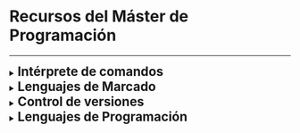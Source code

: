 # Recursos del Máster de Programación
***
<details> 
<summary> <span style="font-size: 1.6em; font-weight: bold;">Intérprete de comandos</summary>

***
***

## Bash

Bash (Bourne Again Shell) es un intérprete de comandos que se usa comúnmente en sistemas operativos Unix y Linux. Es una versión mejorada del shell original de Unix (el Bourne Shell) y proporciona una interfaz de línea de comandos para interactuar con el sistema operativo, ejecutar comandos, y escribir scripts para automatizar tareas.

### Documetación oficial de Bash
[Bash reference manual](https://www.gnu.org/software/bash/manual/bash.html)

[Advanced Bash Scripting Guide](https://tldp.org/LDP/abs/html/)

</details>

<details> 
<summary> <span style="font-size: 1.6em; font-weight: bold;">Lenguajes de Marcado </summary>

***
***

## Markdown

Markdown es un lenguaje de marcado ligero que permite a los usuarios crear y formatear texto utilizando una sintaxis simple y fácil de leer. Fue creado por John Gruber en 2004 y se ha convertido en uno de los lenguajes de marcado más populares para la creación de documentos en línea.

### Documentación oficial de Markdown
[Sintaxis básica](https://www.markdownguide.org/basic-syntax/)

[Sintaxis extendida](https://www.markdownguide.org/extended-syntax/)

[Cheat Sheet](https://www.markdownguide.org/cheat-sheet/)

***
***

## Markdown en GitHub

GitHub utiliza una variante de Markdown llamada GitHub Flavored Markdown (GFM). GFM incluye todas las características básicas de Markdown, pero también agrega algunas funcionalidades adicionales específicas para GitHub, como la creación de tablas, listas de tareas y la integración de emojis 👽.

### Documentación Oficial de GFM
[Sintaxis básica](https://docs.github.com/en/get-started/writing-on-github/getting-started-with-writing-and-formatting-on-github/basic-writing-and-formatting-syntax)

[Sintaxis avanzada](https://docs.github.com/en/get-started/writing-on-github/getting-started-with-writing-and-formatting-on-github/basic-writing-and-formatting-syntax)

</details>

<details> 
<summary> <span style="font-size: 1.6em; font-weight: bold;">Control de versiones</summary>

***
***

## Git

Git es un sistema de control de versiones distribuido que permite a los desarrolladores rastrear cambios en el código fuente durante el desarrollo de software. Fue creado por Linus Torvalds en 2005 y es ampliamente utilizado para gestionar proyectos de software de manera eficiente.

### Documentación Oficial de Git
[Referencia](https://git-scm.com/docs)

[Cheat Sheet en español](https://training.github.com/downloads/es_ES/github-git-cheat-sheet.pdf)

[Cheat Sheet Visual](https://ndpsoftware.com/git-cheatsheet.html#loc=index;)

***
***

## Git en GitHub

GitHub utiliza Git como su sistema de control de versiones subyacente, pero también ofrece algunas funcionalidades adicionales y una interfaz de usuario amigable para facilitar el trabajo con Git.

### Documentación oficial de GitHub
[Guía de inicio básico](https://docs.github.com/es/get-started/start-your-journey)

</details>

<details> 
<summary> <span style="font-size: 1.6em; font-weight: bold;">Lenguajes de Programación </summary>

***
***

## C

C es un lenguaje de programación de propósito general que fue desarrollado en los años 1970 por Dennis Ritchie en los Laboratorios Bell. Es ampliamente utilizado en el desarrollo de sistemas operativos, aplicaciones de sistemas, y software embebido debido a su eficiencia y control de bajo nivel sobre el hardware.

### Características principales

- Es un lenguaje compilado, lo que permite un alto rendimiento y eficiencia en tiempo de ejecución.

- Puede ser compilado y ejecutado en muchas plataformas diferentes.

- Permite una gran manipulación de memoria y acceso directo al hardware.

- Proporciona una rica biblioteca estándar para realizar tareas comunes.

### Documentación de C
[The GNU C Library Reference Manual](https://sourceware.org/glibc/manual/2.40/pdf/libc.pdf)


***
***

## Python

CPython es la implementación de referencia del lenguaje de programación Python. Escrito en C, CPython es la versión de Python más comúnmente utilizada y la que se descarga desde [python.org](https://www.python.org/downloads/). Cuando la mayoría de la gente habla de "Python", generalmente se están refiriendo a CPython.

Es mantenida por la [Python Software Foundation (PSF)](https://www.python.org/psf-landing/), la organización sin fines de lucro dedicada a promover y apoyar el desarrollo de Python y su comunidad.

### Características principales

- Python está diseñado para ser fácil de leer y escribir, lo que lo convierte en un excelente lenguaje para principiantes.

- Permite escribir menos líneas de código en comparación con otros lenguajes como Java o C++.

- Se puede ejecutar en un modo interactivo, REPL (Read-Eval-Print Loop), lo que facilita la experimentación y el desarrollo rápido.

- El mismo código Python puede ejecutarse en diferentes plataformas sin necesidad de modificaciones significativas.

- Las variables no requieren una declaración de tipo explícita, lo que permite una programación más rápida y flexible.

- Los tipos de datos se asignan en tiempo de ejecución.

- Permite la programación estructurada, orientada a objetos y funcional.

- Puede integrarse fácilmente con C, C++, y otros lenguajes, permitiendo extender sus capacidades.

- Incluye una amplia gama de módulos y paquetes para tareas comunes como manejo de archivos, conexiones de red, manipulación de datos, y más.

- Existe una gran cantidad de bibliotecas de terceros disponibles para casi cualquier necesidad.



### Documentación oficial de Python
[Python - Documentación (V. 3.13.0 español)](https://docs.python.org/es/3.13/)

</details>